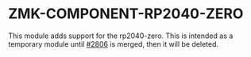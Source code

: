 # ZMK-COMPONENT-RP2040-ZERO

This module adds support for the rp2040-zero. This is intended as a temporary module until [#2806](https://github.com/zmkfirmware/zmk/pull/2806) is merged, then it will be deleted.
